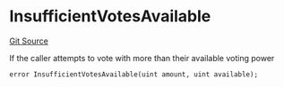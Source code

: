 # InsufficientVotesAvailable
[Git Source](https://github.com/FloorDAO/floor-v2/blob/fce0c6edadd90eef36eb24d13cfb5b386eeb9d00/src/contracts/voting/SweepWars.sol)

If the caller attempts to vote with more than their available voting power


```solidity
error InsufficientVotesAvailable(uint amount, uint available);
```

